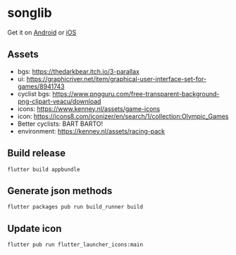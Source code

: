 # songlib

Get it on [Android](https://play.google.com/store/apps/details?id=com.songlib) or [iOS](https://apps.apple.com/us/app/cycling-escape/id1553634302#?platform=iphone)

## Assets
- bgs: https://thedarkbear.itch.io/3-parallax
- ui: https://graphicriver.net/item/graphical-user-interface-set-for-games/8941743
- cyclist bgs: https://www.pngguru.com/free-transparent-background-png-clipart-veacu/download
- icons: https://www.kenney.nl/assets/game-icons
- icon: https://icons8.com/iconizer/en/search/1/collection:Olympic_Games
- Better cyclists: BART BARTO!
- environment: https://kenney.nl/assets/racing-pack

## Build release

```
flutter build appbundle
```

## Generate json methods

```
flutter packages pub run build_runner build
```

## Update icon

```
flutter pub run flutter_launcher_icons:main
```
